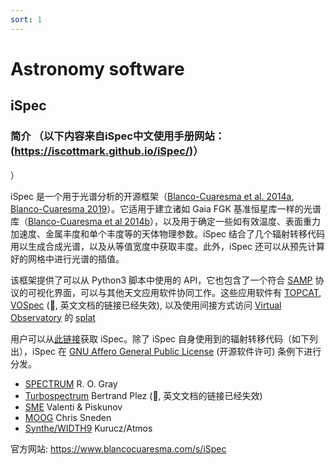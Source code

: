 ```yaml
---
sort: 1
---
```



# Astronomy software

## iSpec

### 简介 （以下内容来自iSpec中文使用手册网站：(https://iscottmark.github.io/iSpec/)）
）

iSpec 是一个用于光谱分析的开源框架（[Blanco-Cuaresma et al. 2014a](https://ui.adsabs.harvard.edu/abs/2014A%26A...569A.111B/abstract), [Blanco-Cuaresma 2019](https://ui.adsabs.harvard.edu/abs/2019MNRAS.486.2075B/abstract)）。它适用于建立诸如 Gaia FGK 基准恒星库一样的光谱库（[Blanco-Cuaresma et al 2014b](https://ui.adsabs.harvard.edu/abs/2014A%26A...566A..98B/abstract)），以及用于确定一些如有效温度、表面重力加速度、金属丰度和单个丰度等的天体物理参数。iSpec 结合了几个辐射转移代码用以生成合成光谱，以及从等值宽度中获取丰度。此外，iSpec 还可以从预先计算好的网格中进行光谱的插值。

该框架提供了可以从 Python3 脚本中使用的 API，它也包含了一个符合 [SAMP](../documentation/1.html#_1-6-与其他-samp-应用的互用) 协议的可视化界面，可以与其他天文应用软件协同工作。这些应用软件有 [TOPCAT](http://www.star.bris.ac.uk/~mbt/topcat/), [VOSpec](https://www.cosmos.esa.int/web/esdc/vospec) (:bug:, 英文文档的链接已经失效), 以及使用间接方式访问 [Virtual Observatory](https://www.ivoa.net/) 的 [splat](http://star-www.dur.ac.uk/~pdraper/splat/splat.html)

用户可以从[此链接](http://www.blancocuaresma.com/s/)获取 iSpec。除了 iSpec 自身使用到的辐射转移代码（如下列出），iSpec 在 [ GNU Affero General Public License](https://www.gnu.org/licenses/agpl-3.0.html) (开源软件许可) 条例下进行分发。

- [SPECTRUM](http://www.appstate.edu/~grayro/spectrum/spectrum.html) R. O. Gray
- [Turbospectrum](https://github.com/bertrandplez/Turbospectrum2019) Bertrand Plez (:bug:, 英文文档的链接已经失效)
- [SME](https://www.stsci.edu/~valenti/sme.html) Valenti & Piskunov
- [MOOG](http://www.as.utexas.edu/~chris/moog.html) Chris Sneden
- [Synthe/WIDTH9](http://atmos.obspm.fr/) Kurucz/Atmos


官方网站: https://www.blancocuaresma.com/s/iSpec